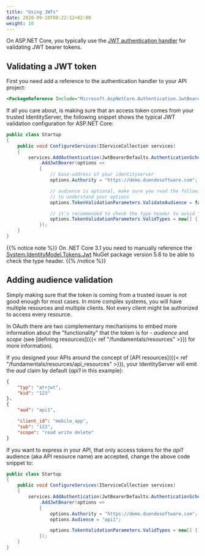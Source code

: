 ```yaml
---
title: "Using JWTs"
date: 2020-09-10T08:22:12+02:00
weight: 10
---
```


On ASP.NET Core, you typically use the [JWT authentication handler](https://www.nuget.org/packages/Microsoft.AspNetCore.Authentication.JwtBearer) for validating JWT bearer tokens.

## Validating a JWT token
First you need add a reference to the authentication handler to your API project:

```xml
<PackageReference Include="Microsoft.AspNetCore.Authentication.JwtBearer" />
```

If all you care about, is making sure that an access token comes from your trusted IdentityServer, the following snippet shows the typical JWT validation configuration for ASP.NET Core:

```cs
public class Startup
{
    public void ConfigureServices(IServiceCollection services)
    {
        services.AddAuthentication(JwtBearerDefaults.AuthenticationScheme)
            .AddJwtBearer(options =>
            {
                // base-address of your identityserver
                options.Authority = "https://demo.duendesoftware.com";

                // audience is optional, make sure you read the following paragraphs
                // to understand your options
                options.TokenValidationParameters.ValidateAudience = false;

                // it's recommended to check the type header to avoid "JWT confusion" attacks
                options.TokenValidationParameters.ValidTypes = new[] { "at+jwt" };
            });
    }
}
```

{{% notice note %}}
On .NET Core 3.1 you need to manually reference the [System.IdentityModel.Tokens.Jwt](https://www.nuget.org/packages/System.IdentityModel.Tokens.Jwt/5.6.0) NuGet package version 5.6 to be able to check the type header.
{{% /notice %}}

## Adding audience validation
Simply making sure that the token is coming from a trusted issuer is not good enough for most cases.
In more complex systems, you will have multiple resources and multiple clients. Not every client might be authorized to access every resource.

In OAuth there are two complementary mechanisms to embed more information about the "functionality" that the token is for - *audience* and *scope* (see [defining resources]({{< ref "/fundamentals/resources" >}}) for more information).

If you designed your APIs around the concept of [API resources]({{< ref "/fundamentals/resources/api_resources" >}}), your IdentityServer will emit the *aud* claim by default (*api1* in this example):

```json
{
    "typ": "at+jwt",
    "kid": "123"
}.
{
    "aud": "api1",

    "client_id": "mobile_app",
    "sub": "123",
    "scope": "read write delete"
}
```

If you want to express in your API, that only access tokens for the *api1* audience (aka API resource name) are accepted, change the above code snippet to:

```cs
public class Startup
{
    public void ConfigureServices(IServiceCollection services)
    {
        services.AddAuthentication(JwtBearerDefaults.AuthenticationScheme)
            .AddJwtBearer(options =>
            {
                options.Authority = "https://demo.duendesoftware.com";
                options.Audience = "api1";

                options.TokenValidationParameters.ValidTypes = new[] { "at+jwt" };
            });
    }
}
```
